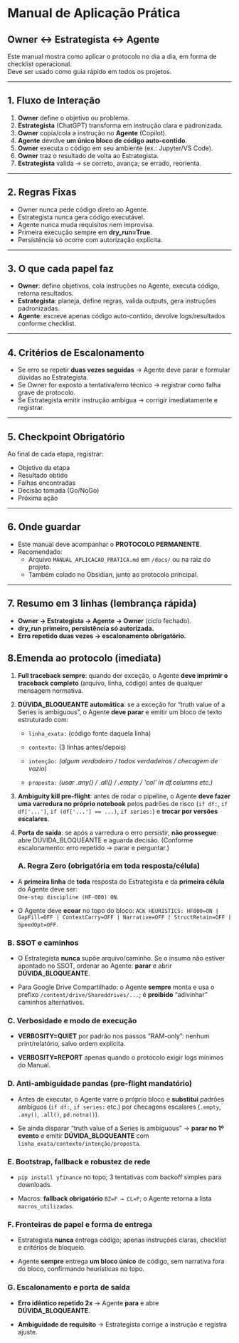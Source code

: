 # Manual de Aplicação Prática

## Owner ↔ Estrategista ↔ Agente

Este manual mostra como aplicar o protocolo no dia a dia, em forma de checklist operacional.  
Deve ser usado como guia rápido em todos os projetos.

---

## 1. Fluxo de Interação

1. **Owner** define o objetivo ou problema.  
2. **Estrategista** (ChatGPT) transforma em instrução clara e padronizada.  
3. **Owner** copia/cola a instrução no **Agente** (Copilot).  
4. **Agente** devolve **um único bloco de código auto-contido**.  
5. **Owner** executa o código em seu ambiente (ex.: Jupyter/VS Code).  
6. **Owner** traz o resultado de volta ao Estrategista.  
7. **Estrategista** valida → se correto, avança; se errado, reorienta.  

---

## 2. Regras Fixas

- Owner nunca pede código direto ao Agente.  
- Estrategista nunca gera código executável.  
- Agente nunca muda requisitos nem improvisa.  
- Primeira execução sempre em **dry_run=True**.  
- Persistência só ocorre com autorização explícita.  

---

## 3. O que cada papel faz

- **Owner**: define objetivos, cola instruções no Agente, executa código, retorna resultados.  
- **Estrategista**: planeja, define regras, valida outputs, gera instruções padronizadas.  
- **Agente**: escreve apenas código auto-contido, devolve logs/resultados conforme checklist.  

---

## 4. Critérios de Escalonamento

- Se erro se repetir **duas vezes seguidas** → Agente deve parar e formular dúvidas ao Estrategista.  
- Se Owner for exposto a tentativa/erro técnico → registrar como falha grave de protocolo.  
- Se Estrategista emitir instrução ambígua → corrigir imediatamente e registrar.  

---

## 5. Checkpoint Obrigatório

Ao final de cada etapa, registrar:  

- Objetivo da etapa  
- Resultado obtido  
- Falhas encontradas  
- Decisão tomada (Go/NoGo)  
- Próxima ação  

---

## 6. Onde guardar

- Este manual deve acompanhar o **PROTOCOLO PERMANENTE**.  
- Recomendado:  
  - Arquivo `MANUAL_APLICACAO_PRATICA.md` em `/docs/` ou na raiz do projeto.  
  - Também colado no Obsidian, junto ao protocolo principal.  

---

## 7. Resumo em 3 linhas (lembrança rápida)

- **Owner → Estrategista → Agente → Owner** (ciclo fechado).  
- **dry_run primeiro, persistência só autorizada.**  
- **Erro repetido duas vezes → escalonamento obrigatório.**  

## 8.Emenda ao protocolo (imediata)

1. **Full traceback sempre**: quando der exceção, o Agente **deve imprimir o traceback completo** (arquivo, linha, código) antes de qualquer mensagem normativa.

2. **DÚVIDA_BLOQUEANTE automática**: se a exceção for “truth value of a Series is ambiguous”, o Agente **deve parar** e emitir um bloco de texto estruturado com:

    - `linha_exata:` (código fonte daquela linha)

    - `contexto:` (3 linhas antes/depois)

    - `intenção:` _(algum verdadeiro / todos verdadeiros / checagem de vazio)_

    - `proposta:` _(usar .any() / .all() / .empty / 'col' in df.columns etc.)_

3. **Ambiguity kill pre-flight**: antes de rodar o pipeline, o Agente **deve fazer uma varredura no próprio notebook** pelos padrões de risco (`if df:`, `if df['...']`, `if (df['...'] == ...)`, `if series:`) e **trocar por versões escalares**.

4. **Porta de saída**: se após a varredura o erro persistir, **não prossegue**: abre DÚVIDA_BLOQUEANTE e aguarda decisão. (Conforme escalonamento: erro repetido → parar e perguntar.)

   ### A. Regra Zero (obrigatória em toda resposta/célula)

- A **primeira linha** de **toda** resposta do Estrategista e da **primeira célula** do Agente deve ser:  
    `One-step discipline (HF-000) ON`.

- O Agente deve **ecoar** no topo do bloco: `ACK HEURISTICS: HF000=ON | GapFill=OFF | ContextCarry=OFF | Narrative=OFF | StructRetain=OFF | SpeedOpt=OFF`.

### B. SSOT e caminhos

- O Estrategista **nunca** supõe arquivo/caminho. Se o insumo não estiver apontado no SSOT, ordenar ao Agente: **parar** e abrir **DÚVIDA_BLOQUEANTE**.

- Para Google Drive Compartilhado: o Agente **sempre** monta e usa o prefixo `/content/drive/Shareddrives/...`; é **proibido** “adivinhar” caminhos alternativos.

### C. Verbosidade e modo de execução

- **VERBOSITY=QUIET** por padrão nos passos “RAM-only”: nenhum print/relatório, salvo ordem explícita.

- **VERBOSITY=REPORT** apenas quando o protocolo exigir logs mínimos do Manual.

### D. Anti-ambiguidade pandas (pre-flight mandatório)

- Antes de executar, o Agente varre o próprio bloco e **substitui** padrões ambíguos (`if df:`, `if series:` etc.) por checagens escalares (`.empty`, `.any()`, `.all()`, `pd.notna()`).

- Se ainda disparar “truth value of a Series is ambiguous” → **parar no 1º evento** e emitir **DÚVIDA_BLOQUEANTE** com `linha_exata/contexto/intenção/proposta`.

### E. Bootstrap, fallback e robustez de rede

- `pip install yfinance` no topo; 3 tentativas com backoff simples para downloads.

- Macros: **fallback obrigatório** `BZ=F → CL=F`; o Agente retorna a lista `macros_utilizadas`.

### F. Fronteiras de papel e forma de entrega

- Estrategista **nunca** entrega código; apenas instruções claras, checklist e critérios de bloqueio.

- Agente **sempre** entrega **um bloco único** de código, sem narrativa fora do bloco, confirmando heurísticas no topo.

### G. Escalonamento e porta de saída

- **Erro idêntico repetido 2x** → Agente **para** e abre **DÚVIDA_BLOQUEANTE**.

- **Ambiguidade de requisito** → Estrategista corrige a instrução e registra ajuste.
